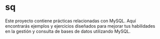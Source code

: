 # sq

Este proyecto contiene prácticas relacionadas con MySQL. Aquí encontrarás ejemplos y ejercicios diseñados para mejorar tus habilidades en la gestión y consulta de bases de datos utilizando MySQL.